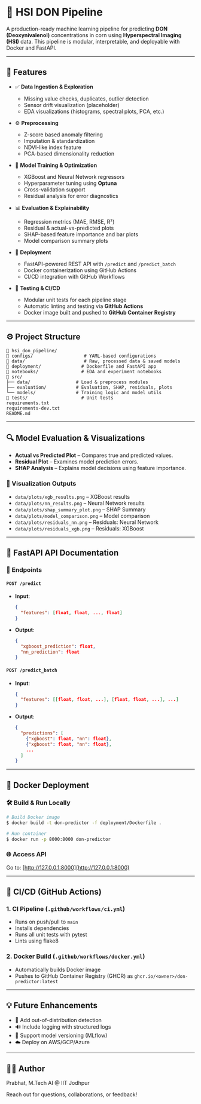 # 🌽 HSI DON Pipeline

A production-ready machine learning pipeline for predicting **DON (Deoxynivalenol)** concentrations in corn using **Hyperspectral Imaging (HSI)** data. This pipeline is modular, interpretable, and deployable with Docker and FastAPI.

---

## 📆 Features

- ✅ **Data Ingestion & Exploration**
  - Missing value checks, duplicates, outlier detection
  - Sensor drift visualization (placeholder)
  - EDA visualizations (histograms, spectral plots, PCA, etc.)

- ⚙️ **Preprocessing**
  - Z-score based anomaly filtering
  - Imputation & standardization
  - NDVI-like index feature
  - PCA-based dimensionality reduction

- 🤖 **Model Training & Optimization**
  - XGBoost and Neural Network regressors
  - Hyperparameter tuning using **Optuna**
  - Cross-validation support
  - Residual analysis for error diagnostics

- 📊 **Evaluation & Explainability**
  - Regression metrics (MAE, RMSE, R²)
  - Residual & actual-vs-predicted plots
  - SHAP-based feature importance and bar plots
  - Model comparison summary plots

- 🚀 **Deployment**
  - FastAPI-powered REST API with `/predict` and `/predict_batch`
  - Docker containerization using GitHub Actions
  - CI/CD integration with GitHub Workflows

- 🧚 **Testing & CI/CD**
  - Modular unit tests for each pipeline stage
  - Automatic linting and testing via **GitHub Actions**
  - Docker image built and pushed to **GitHub Container Registry**

---

## ⚙️ Project Structure

```
📁 hsi_don_pipeline/
👅 configs/                   # YAML-based configurations
📁 data/                      # Raw, processed data & saved models
📁 deployment/               # Dockerfile and FastAPI app
📁 notebooks/                # EDA and experiment notebooks
📁 src/
├── data/                 # Load & preprocess modules
├── evaluation/           # Evaluation, SHAP, residuals, plots
└── models/               # Training logic and model utils
📁 tests/                    # Unit tests
requirements.txt
requirements-dev.txt
README.md
```

---

## 🔍 Model Evaluation & Visualizations

- **Actual vs Predicted Plot** – Compares true and predicted values.
- **Residual Plot** – Examines model prediction errors.
- **SHAP Analysis** – Explains model decisions using feature importance.

### 🎨 Visualization Outputs

- `data/plots/xgb_results.png` – XGBoost results
- `data/plots/nn_results.png` – Neural Network results
- `data/plots/shap_summary_plot.png` – SHAP Summary
- `data/plots/model_comparison.png` – Model comparison
- `data/plots/residuals_nn.png` – Residuals: Neural Network
- `data/plots/residuals_xgb.png` – Residuals: XGBoost

---

## 🚀 FastAPI API Documentation

### 📌 Endpoints

#### `POST /predict`
- **Input**:
  ```json
  {
    "features": [float, float, ..., float]
  }
  ```
- **Output**:
  ```json
  {
    "xgboost_prediction": float,
    "nn_prediction": float
  }
  ```

#### `POST /predict_batch`
- **Input**:
  ```json
  {
    "features": [[float, float, ...], [float, float, ...], ...]
  }
  ```
- **Output**:
  ```json
  {
    "predictions": [
      {"xgboost": float, "nn": float},
      {"xgboost": float, "nn": float},
      ...
    ]
  }
  ```

---

## 🐳 Docker Deployment

### 🛠️ Build & Run Locally
```bash
# Build Docker image
$ docker build -t don-predictor -f deployment/Dockerfile .

# Run container
$ docker run -p 8000:8000 don-predictor
```

### 🌐 Access API
Go to: [http://127.0.0.1:8000](http://127.0.0.1:8000)

---

## 🔄 CI/CD (GitHub Actions)

### 1. **CI Pipeline (`.github/workflows/ci.yml`)**
- Runs on push/pull to `main`
- Installs dependencies
- Runs all unit tests with pytest
- Lints using flake8

### 2. **Docker Build (`.github/workflows/docker.yml`)**
- Automatically builds Docker image
- Pushes to GitHub Container Registry (GHCR) as `ghcr.io/<owner>/don-predictor:latest`

---

## 💡 Future Enhancements
- 🌟 Add out-of-distribution detection
- 🔊 Include logging with structured logs
- 🧠 Support model versioning (MLflow)
- ☁️ Deploy on AWS/GCP/Azure

---

## 👨‍💻 Author
Prabhat, M.Tech AI @ IIT Jodhpur

Reach out for questions, collaborations, or feedback!

